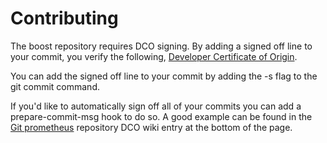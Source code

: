 # Contributing
The boost repository requires DCO signing.
By adding a signed off line to your commit, you verify the following, [Developer Certificate of Origin](https://developercertificate.org).

You can add the signed off line to your commit by adding the -s flag to the git commit command.

If you'd like to automatically sign off all of your commits you can add a prepare-commit-msg hook to do so. A good example can be found in the [Git prometheus](https://github.com/prometheus/prometheus/wiki/DCO-signing) repository DCO wiki entry at the bottom of the page.
